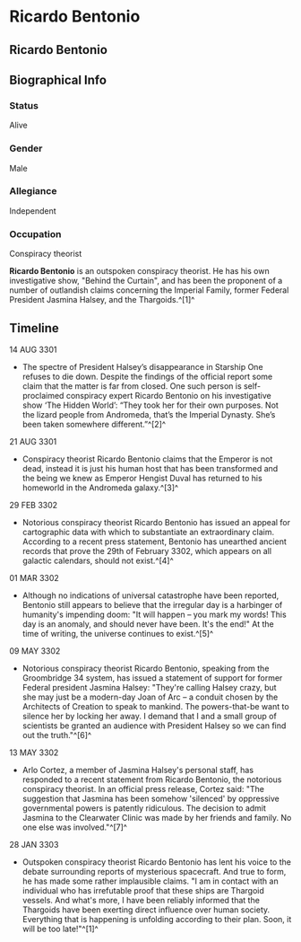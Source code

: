# Ricardo Bentonio
## Ricardo Bentonio

		

## Biographical Info

### Status

Alive

### Gender

Male

### Allegiance

Independent

### Occupation

Conspiracy theorist

**Ricardo Bentonio** is an outspoken conspiracy theorist. He has his own investigative show, "Behind the Curtain", and has been the proponent of a number of outlandish claims concerning the Imperial Family, former Federal President Jasmina Halsey, and the Thargoids.^[1]^

## Timeline

14 AUG 3301

- The spectre of President Halsey’s disappearance in Starship One refuses to die down. Despite the findings of the official report some claim that the matter is far from closed. One such person is self-proclaimed conspiracy expert Ricardo Bentonio on his investigative show ‘The Hidden World’: “They took her for their own purposes. Not the lizard people from Andromeda, that’s the Imperial Dynasty. She’s been taken somewhere different.”^[2]^

21 AUG 3301

- Conspiracy theorist Ricardo Bentonio claims that the Emperor is not dead, instead it is just his human host that has been transformed and the being we knew as Emperor Hengist Duval has returned to his homeworld in the Andromeda galaxy.^[3]^

29 FEB 3302

- Notorious conspiracy theorist Ricardo Bentonio has issued an appeal for cartographic data with which to substantiate an extraordinary claim. According to a recent press statement, Bentonio has unearthed ancient records that prove the 29th of February 3302, which appears on all galactic calendars, should not exist.^[4]^

01 MAR 3302

- Although no indications of universal catastrophe have been reported, Bentonio still appears to believe that the irregular day is a harbinger of humanity's impending doom: "It will happen – you mark my words! This day is an anomaly, and should never have been. It's the end!" At the time of writing, the universe continues to exist.^[5]^

09 MAY 3302

- Notorious conspiracy theorist Ricardo Bentonio, speaking from the Groombridge 34 system, has issued a statement of support for former Federal president Jasmina Halsey: "They're calling Halsey crazy, but she may just be a modern-day Joan of Arc – a conduit chosen by the Architects of Creation to speak to mankind. The powers-that-be want to silence her by locking her away. I demand that I and a small group of scientists be granted an audience with President Halsey so we can find out the truth."^[6]^

13 MAY 3302

- Arlo Cortez, a member of Jasmina Halsey's personal staff, has responded to a recent statement from Ricardo Bentonio, the notorious conspiracy theorist. In an official press release, Cortez said: "The suggestion that Jasmina has been somehow 'silenced' by oppressive governmental powers is patently ridiculous. The decision to admit Jasmina to the Clearwater Clinic was made by her friends and family. No one else was involved."^[7]^

28 JAN 3303

- Outspoken conspiracy theorist Ricardo Bentonio has lent his voice to the debate surrounding reports of mysterious spacecraft. And true to form, he has made some rather implausible claims. "I am in contact with an individual who has irrefutable proof that these ships are Thargoid vessels. And what's more, I have been reliably informed that the Thargoids have been exerting direct influence over human society. Everything that is happening is unfolding according to their plan. Soon, it will be too late!"^[1]^